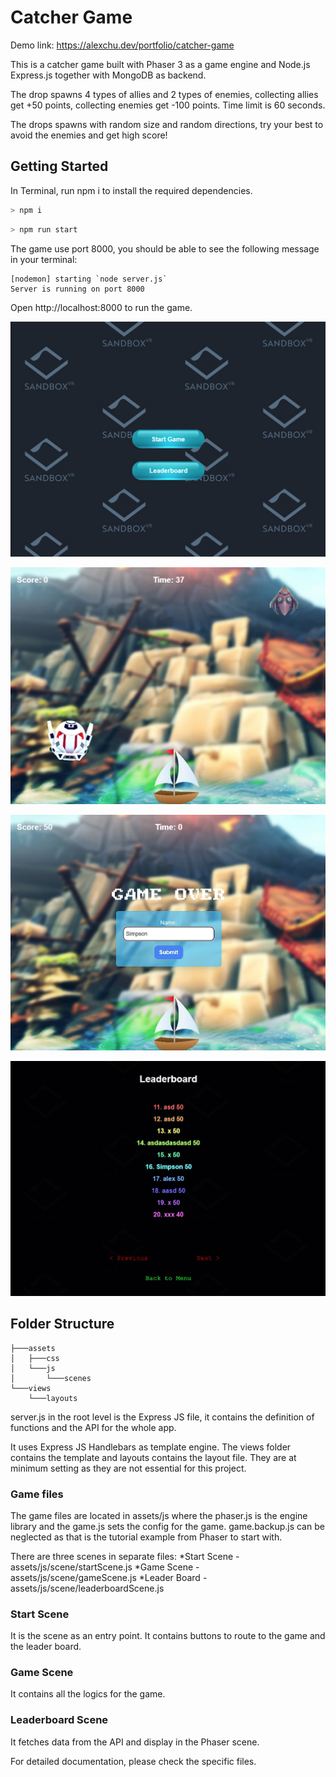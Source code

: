 # Catcher Game
Demo link: https://alexchu.dev/portfolio/catcher-game

This is a catcher game built with Phaser 3 as a game engine and Node.js Express.js together with MongoDB as backend.

The drop spawns 4 types of allies and 2 types of enemies, collecting allies get +50 points, collecting enemies get -100 points. Time limit is 60 seconds.

The drops spawns with random size and random directions, try your best to avoid the enemies and get high score!

## Getting Started
In Terminal, run npm i to install the required dependencies.

```bash
> npm i
```
```bash
> npm run start
```

The game use port 8000, you should be able to see the following message in your terminal:

```
[nodemon] starting `node server.js`
Server is running on port 8000
```
Open http://localhost:8000 to run the game.

![Start Screen with Menu.](/assets/start-screen.jpg "Start Screen with Menu")

![Game Screen](/assets/game-screen.jpg "Game Screen")

![Game Over Screen](/assets/end-screen.jpg "Game Over Screen")

![Ranking Screen](/assets/ranking-screen.jpg "Ranking Screen")

## Folder Structure
```
├───assets
│   ├───css
│   └───js
│       └───scenes
└───views
    └───layouts
```
server.js in the root level is the Express JS file, it contains the definition of functions and the API for the whole app.

It uses Express JS Handlebars as template engine. The views folder contains the template and layouts contains the layout file. They are at minimum setting as they are not essential for this project.

### Game files
The game files are located in assets/js where the phaser.js is the engine library and the game.js sets the config for the game. game.backup.js can be neglected as that is the tutorial example from Phaser to start with.

There are three scenes in separate files:
*Start Scene - assets/js/scene/startScene.js
*Game Scene - assets/js/scene/gameScene.js
*Leader Board - assets/js/scene/leaderboardScene.js

### Start Scene
It is the scene as an entry point. It contains buttons to route to the game and the leader board.

### Game Scene
It contains all the logics for the game.

### Leaderboard Scene
It fetches data from the API and display in the Phaser scene.

For detailed documentation, please check the specific files.
